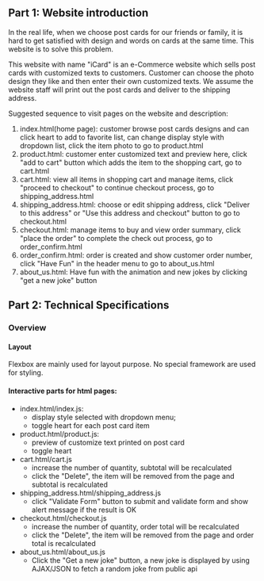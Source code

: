 ## Part 1: Website introduction
In the real life, when we choose post cards for our friends or family, it is hard to get satisfied with design and words on cards at the same time. This website is to solve this problem.

This website with name "iCard" is an e-Commerce website which sells post cards with customized texts to customers. Customer can choose the photo design they like and then enter their own customized texts. We assume the website staff will print out the post cards and deliver to the shipping address.

Suggested sequence to visit pages on the website and description:
1. index.html(home page): customer browse post cards designs and can click heart to add to favorite list, can change display style with dropdown list, click the item photo to go to product.html
2. product.html: customer enter customized text and preview here, click "add to cart" button which adds the item to the shopping cart, go to cart.html
3. cart.html: view all items in shopping cart and manage items, click "proceed to checkout" to continue checkout process, go to shipping_address.html
4. shipping_address.html: choose or edit shipping address, click "Deliver to this address" or "Use this address and checkout" button to go to checkout.html
5. checkout.html: manage items to buy and view order summary, click "place the order" to complete the check out process, go to order_confirm.html
6. order_confirm.html: order is created and show customer order number, click "Have Fun" in the header menu to go to about_us.html
7. about_us.html: Have fun with the animation and new jokes by clicking "get a new joke" button

## Part 2: Technical Specifications

### Overview
#### Layout
Flexbox are mainly used for layout purpose. No special framework are used for styling.

#### Interactive parts for html pages:
- index.html/index.js:
  - display style selected with dropdown menu;
  - toggle heart for each post card item
- product.html/product.js:
  - preview of customize text printed on post card
  - toggle heart
- cart.html/cart.js
  - increase the number of quantity, subtotal will be recalculated
  - click the "Delete", the item will be removed from the page and subtotal is recalculated
- shipping_address.html/shipping_address.js
  - click "Validate Form" button to submit and validate form and show alert message if the result is OK
- checkout.html/checkout.js
  - increase the number of quantity, order total will be recalculated
  - click the "Delete", the item will be removed from the page and order total is recalculated
- about_us.html/about_us.js
  - Click the "Get a new joke" button, a new joke is displayed by using AJAX/JSON to fetch a random joke from public api


